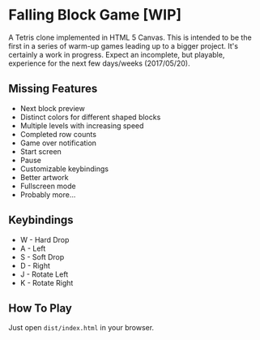# Falling Block Game [WIP]

A Tetris clone implemented in HTML 5 Canvas. This is intended to be the first
in a series of warm-up games leading up to a bigger project. It's certainly a
work in progress. Expect an incomplete, but playable, experience for the next
few days/weeks (2017/05/20).

## Missing Features

* Next block preview
* Distinct colors for different shaped blocks
* Multiple levels with increasing speed
* Completed row counts
* Game over notification
* Start screen
* Pause
* Customizable keybindings
* Better artwork
* Fullscreen mode
* Probably more...

## Keybindings

- W - Hard Drop
- A - Left
- S - Soft Drop
- D - Right
- J - Rotate Left
- K - Rotate Right

## How To Play

Just open `dist/index.html` in your browser.
